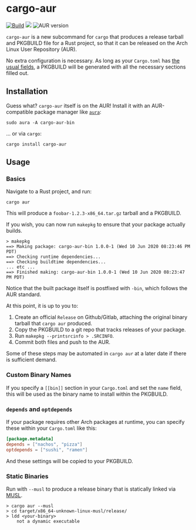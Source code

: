 # cargo-aur

[![Build](https://github.com/fosskers/cargo-aur/workflows/Build/badge.svg)](https://github.com/fosskers/cargo-aur/actions)
[![](https://img.shields.io/crates/v/cargo-aur.svg)](https://crates.io/crates/cargo-aur)
![AUR version](https://img.shields.io/aur/version/cargo-aur-bin)

`cargo-aur` is a new subcommand for `cargo` that produces a release tarball and
PKGBUILD file for a Rust project, so that it can be released on the Arch Linux
User Repository (AUR).

No extra configuration is necessary. As long as your `Cargo.toml` has [the usual
fields](https://rust-lang.github.io/api-guidelines/documentation.html#c-metadata),
a PKGBUILD will be generated with all the necessary sections filled out.

## Installation

Guess what? `cargo-aur` itself is on the AUR! Install it with an AUR-compatible
package manager like [`aura`](https://github.com/fosskers/aura):

```
sudo aura -A cargo-aur-bin
```

... or via `cargo`:

```
cargo install cargo-aur
```

## Usage

### Basics

Navigate to a Rust project, and run:

```
cargo aur
```

This will produce a `foobar-1.2.3-x86_64.tar.gz` tarball and a PKGBUILD.

If you wish, you can now run `makepkg` to ensure that your package actually builds.

```
> makepkg
==> Making package: cargo-aur-bin 1.0.0-1 (Wed 10 Jun 2020 08:23:46 PM PDT)
==> Checking runtime dependencies...
==> Checking buildtime dependencies...
... etc ...
==> Finished making: cargo-aur-bin 1.0.0-1 (Wed 10 Jun 2020 08:23:47 PM PDT)
```

Notice that the built package itself is postfixed with `-bin`, which follows the
AUR standard.

At this point, it is up to you to:

1. Create an official `Release` on Github/Gitlab, attaching the original binary
   tarball that `cargo aur` produced.
2. Copy the PKGBUILD to a git repo that tracks releases of your package.
3. Run `makepkg --printsrcinfo > .SRCINFO`.
4. Commit both files and push to the AUR.

Some of these steps may be automated in `cargo aur` at a later date if there is
sufficient demand.

### Custom Binary Names

If you specify a `[[bin]]` section in your `Cargo.toml` and set the `name`
field, this will be used as the binary name to install within the PKGBUILD.

### `depends` and `optdepends`

If your package requires other Arch packages at runtime, you can specify these
within your `Cargo.toml` like this:

```toml
[package.metadata]
depends = ["nachos", "pizza"]
optdepends = ["sushi", "ramen"]
```

And these settings will be copied to your PKGBUILD.

### Static Binaries

Run with `--musl` to produce a release binary that is statically linked via
[MUSL](https://musl.libc.org/).

```
> cargo aur --musl
> cd target/x86_64-unknown-linux-musl/release/
> ldd <your-binary>
    not a dynamic executable
```
